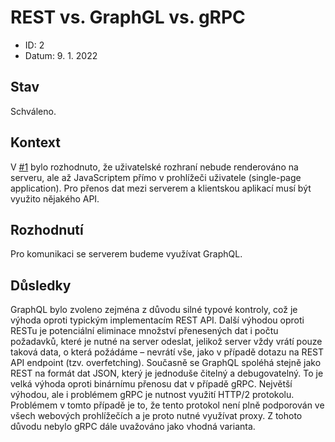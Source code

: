 # REST vs. GraphGL vs. gRPC

- ID: 2
- Datum: 9. 1. 2022

## Stav

Schváleno.

## Kontext

V [#1](1_architektura_systemu.md) bylo rozhodnuto, že uživatelské rozhraní nebude renderováno na serveru, ale až JavaScriptem přímo v prohlížeči uživatele (single-page application). Pro přenos dat mezi serverem a klientskou aplikací musí být využito nějakého API.

## Rozhodnutí

Pro komunikaci se serverem budeme využívat GraphQL.

## Důsledky

GraphQL bylo zvoleno zejména z důvodu silné typové kontroly, což je výhoda oproti typickým implementacím REST API. Další výhodou oproti RESTu je potenciální eliminace množství přenesených dat i počtu požadavků, které je nutné na server odeslat, jelikož server vždy vrátí pouze taková data, o která požádáme – nevrátí vše, jako v případě dotazu na REST API endpoint (tzv. overfetching). Současně se GraphQL spoléhá stejně jako REST na formát dat JSON, který je jednoduše čitelný a debugovatelný. To je velká výhoda oproti binárnímu přenosu dat v případě gRPC. Největší výhodou, ale i problémem gRPC je nutnost využití HTTP/2 protokolu. Problémem v tomto případě je to, že tento protokol není plně podporován ve všech webových prohlížečích a je proto nutné využívat proxy. Z tohoto důvodu nebylo gRPC dále uvažováno jako vhodná varianta.
